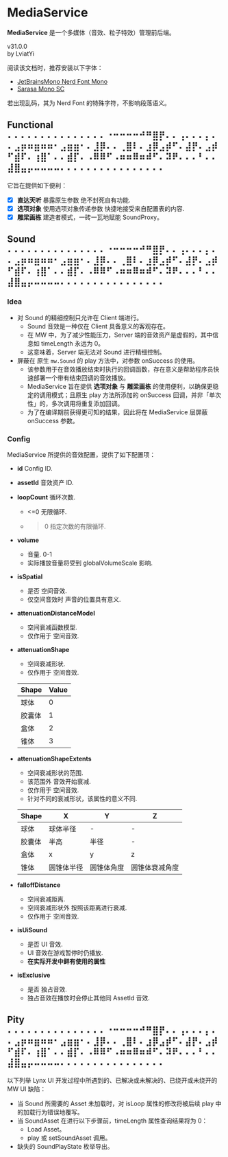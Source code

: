 # MediaService

**MediaService** 是一个多媒体（音效、粒子特效）管理前后端。

v31.0.0  
by LviatYi

阅读该文档时，推荐安装以下字体：

- [JetBrainsMono Nerd Font
  Mono][JetbrainsMonoNerdFont]
- [Sarasa Mono SC][SarasaMonoSC]

若出现乱码，其为 Nerd Font 的特殊字符，不影响段落语义。

## Functional ⠄⠄⠄⠄⠄⠄⠄⠄⠄⠄⠄⠄⠄⠄⠄⠐⠒⠒⠒⠒⠚⠛⣿⡟⠄⠄⢠⠄⠄⠄⡄⠄⠄⣠⡶⠶⣶⠶⠶⠂⣠⣶⣶⠂⠄⣸⡿⠄⠄⢀⣿⠇⠄⣰⡿⣠⡾⠋⠄⣼⡟⠄⣠⡾⠋⣾⠏⠄⢰⣿⠁⠄⠄⣾⡏⠄⠠⠿⠿⠋⠠⠶⠶⠿⠶⠾⠋⠄⠽⠟⠄⠄⠄⠃⠄⠄⣼⣿⣤⡤⠤⠤⠤⠤⠄⠄⠄⠄⠄⠄⠄⠄⠄⠄⠄⠄⠄⠄⠄⠄

它旨在提供如下便利：

- [x] **直达天听** 暴露原生参数 绝不封死自有功能.
- [x] **选项对象** 使用选项对象传递参数 快捷地接受来自配置表的内容.
- [x] **雕梁画栋** 建造者模式，一砖一瓦地赋能 SoundProxy。

## Sound ⠄⠄⠄⠄⠄⠄⠄⠄⠄⠄⠄⠄⠄⠄⠄⠐⠒⠒⠒⠒⠚⠛⣿⡟⠄⠄⢠⠄⠄⠄⡄⠄⠄⣠⡶⠶⣶⠶⠶⠂⣠⣶⣶⠂⠄⣸⡿⠄⠄⢀⣿⠇⠄⣰⡿⣠⡾⠋⠄⣼⡟⠄⣠⡾⠋⣾⠏⠄⢰⣿⠁⠄⠄⣾⡏⠄⠠⠿⠿⠋⠠⠶⠶⠿⠶⠾⠋⠄⠽⠟⠄⠄⠄⠃⠄⠄⣼⣿⣤⡤⠤⠤⠤⠤⠄⠄⠄⠄⠄⠄⠄⠄⠄⠄⠄⠄⠄⠄⠄⠄

### Idea

- 对 Sound 的精细控制只允许在 Client 端进行。
  - Sound 音效是一种仅在 Client 具备意义的客观存在。
  - 在 MW 中，为了减少性能压力，Server 端的音效资产是虚假的，其中信息如 timeLength 永远为 0。
  - 这意味着，Server 端无法对 Sound 进行精细控制。
- 屏蔽在 原生 `mw.Sound` 的 play 方法中，对参数 onSuccess 的使用。
  - 该参数用于在音效播放结束时执行的回调函数，存在意义是帮助程序员快速部署一个带有结束回调的音效播放。
  - MediaService 旨在提供 **选项对象** 与 **雕梁画栋** 的使用便利，以确保更稳定的调用模式；且原生 play 方法所添加的
      onSuccess 回调，并非「单次性」的，多次调用将重复添加回调。
  - 为了在编译期前获得更可知的结果，因此将在 MediaService 层屏蔽 onSuccess 参数。

### Config

MediaService 所提供的音效配置，提供了如下配置项：

- **id** Config ID.
- **assetId** 音效资产 ID.
- **loopCount** 循环次数.
  - <=0 无限循环.
  - > 0 指定次数的有限循环.
- **volume**
  - 音量. 0-1
  - 实际播放音量将受到 globalVolumeScale 影响.
- **isSpatial**
  - 是否 空间音效.
  - 仅空间音效时 声音的位置具有意义.
- **attenuationDistanceModel**
  - 空间衰减函数模型.
  - 仅作用于 空间音效.
- **attenuationShape**
  - 空间衰减形状.
  - 仅作用于 空间音效.

  | Shape  | Value |
  | ------ | ----- |
  | 球体   | 0     |
  | 胶囊体 | 1     |
  | 盒体   | 2     |
  | 锥体   | 3     |

- **attenuationShapeExtents**
  - 空间衰减形状的范围.
  - 该范围外 音效开始衰减.
  - 仅作用于 空间音效.
  - 针对不同的衰减形状，该属性的意义不同.

  | Shape  | X          | Y          | Z              |
  | ------ | ---------- | ---------- | -------------- |
  | 球体   | 球体半径   | -          | -              |
  | 胶囊体 | 半高       | 半径       | -              |
  | 盒体   | x          | y          | z              |
  | 锥体   | 圆锥体半径 | 圆锥体角度 | 圆锥体衰减角度 |

- **falloffDistance**
  - 空间衰减距离.
  - 空间衰减形状外 按照该距离进行衰减.
  - 仅作用于 空间音效.
- **isUiSound**
  - 是否 UI 音效.
  - UI 音效在游戏暂停时仍播放.
  - **在实际开发中鲜有使用的属性**
- **isExclusive**
  - 是否 独占音效.
  - 独占音效在播放时会停止其他同 AssetId 音效.

## Pity ⠄⠄⠄⠄⠄⠄⠄⠄⠄⠄⠄⠄⠄⠄⠄⠐⠒⠒⠒⠒⠚⠛⣿⡟⠄⠄⢠⠄⠄⠄⡄⠄⠄⣠⡶⠶⣶⠶⠶⠂⣠⣶⣶⠂⠄⣸⡿⠄⠄⢀⣿⠇⠄⣰⡿⣠⡾⠋⠄⣼⡟⠄⣠⡾⠋⣾⠏⠄⢰⣿⠁⠄⠄⣾⡏⠄⠠⠿⠿⠋⠠⠶⠶⠿⠶⠾⠋⠄⠽⠟⠄⠄⠄⠃⠄⠄⣼⣿⣤⡤⠤⠤⠤⠤⠄⠄⠄⠄⠄⠄⠄⠄⠄⠄⠄⠄⠄⠄⠄⠄

以下列举 Lynx UI 开发过程中所遇到的、已解决或未解决的、已绕开或未绕开的 MW UI 缺陷：

- 当 Sound 所需要的 Asset 未加载时，对 isLoop 属性的修改将被后续 play 中的加载行为错误地覆写。
- 当 SoundAsset 在进行以下步骤前，timeLength 属性查询结果将为 0：
  - Load Asset。
  - play 或 setSoundAsset 调用。
- 缺失的 SoundPlayState 枚举导出。

[JetbrainsMonoNerdFont]: https://github.com/ryanoasis/nerd-fonts/releases/download/v3.0.2/JetBrainsMono.zip@fallbackFont

[SarasaMonoSC]: https://github.com/be5invis/Sarasa-Gothic/releases/download/v0.41.6/sarasa-gothic-ttf-0.41.6.7z
